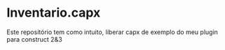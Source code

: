 # Inventario.capx
Este repositório tem como intuito, liberar capx de exemplo do meu plugin para construct 2&amp;3
